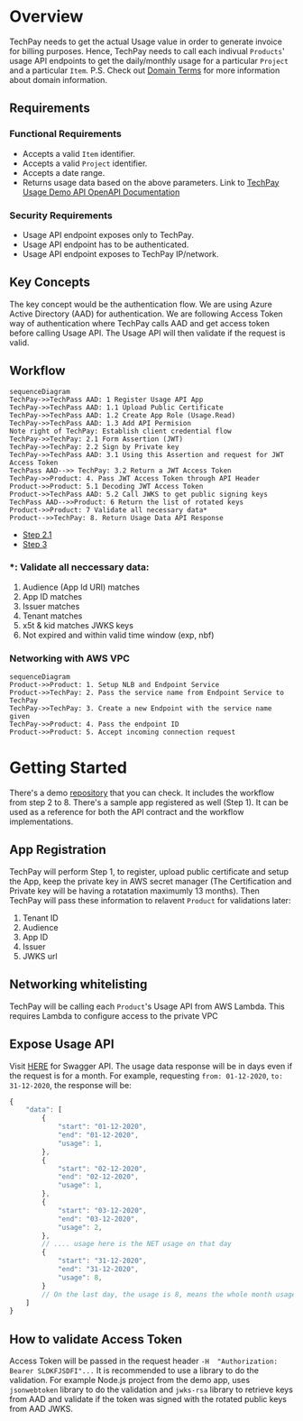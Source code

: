 # Overview
TechPay needs to get the actual Usage value in order to generate invoice for billing purposes. Hence, TechPay needs to call each indivual `Products`' usage API endpoints to get the daily/monthly usage for a particular `Project` and a particular `Item`. 
P.S. Check out [Domain Terms](domain_terms.md) for more information about domain information.
## Requirements
### Functional Requirements
* Accepts a valid `Item` identifier.
* Accepts a valid `Project` identifier.
* Accepts a date range.
* Returns usage data based on the above parameters.
Link to [TechPay Usage Demo API OpenAPI Documentation](https://stg.docs.developer.gov.sg/docs/private/341123320/techpay-usage-demp-api/)

### Security Requirements
* Usage API endpoint exposes only to TechPay.
* Usage API endpoint has to be authenticated.
* Usage API endpoint exposes to TechPay IP/network.

## Key Concepts
The key concept would be the authentication flow. We are using Azure Active Directory (AAD) for authentication. We are following Access Token way of authentication where TechPay calls AAD and get access token before calling Usage API. The Usage API will then validate if the request is valid.

## Workflow
```mermaid
sequenceDiagram
TechPay->>TechPass AAD: 1 Register Usage API App
TechPay->>TechPass AAD: 1.1 Upload Public Certificate
TechPay->>TechPass AAD: 1.2 Create App Role (Usage.Read)
TechPay->>TechPass AAD: 1.3 Add API Permision
Note right of TechPay: Establish client credential flow
TechPay->>TechPay: 2.1 Form Assertion (JWT)
TechPay->>TechPay: 2.2 Sign by Private key
TechPay->>TechPass AAD: 3.1 Using this Assertion and request for JWT Access Token
TechPass AAD-->> TechPay: 3.2 Return a JWT Access Token
TechPay->>Product: 4. Pass JWT Access Token through API Header
Product->>Product: 5.1 Decoding JWT Access Token
Product->>TechPass AAD: 5.2 Call JWKS to get public signing keys
TechPass AAD-->>Product: 6 Return the list of rotated keys
Product->>Product: 7 Validate all necessary data*
Product-->>TechPay: 8. Return Usage Data API Response
```
* [Step 2.1](https://docs.microsoft.com/en-us/azure/active-directory/develop/active-directory-certificate-credentials)
* [Step 3](https://docs.microsoft.com/en-us/azure/active-directory/develop/v2-oauth2-client-creds-grant-flow#second-case-access-token-request-with-a-certificate)
### *: Validate all neccessary data:
1. Audience (App Id URI) matches
2. App ID matches
3. Issuer matches
4. Tenant matches
5. x5t & kid matches JWKS keys
6. Not expired and within valid time window (exp, nbf)

### Networking with AWS VPC
```mermaid
sequenceDiagram
Product->>Product: 1. Setup NLB and Endpoint Service
Product->>TechPay: 2. Pass the service name from Endpoint Service to TechPay
TechPay->>TechPay: 3. Create a new Endpoint with the service name given
TechPay->>Product: 4. Pass the endpoint ID
Product->>Product: 5. Accept incoming connection request 
```

# Getting Started
There's a demo [repository](https://bitbucket.ship.gov.sg/projects/TECHSBUSIN/repos/techpay-demo-usage-api) that you can check. It includes the workflow from step 2 to 8. There's a sample app registered as well (Step 1). It can be used as a reference for both the API contract and the workflow implementations.

## App Registration
TechPay will perform Step 1, to register, upload public certificate and setup the App, keep the private key in AWS secret manager (The Certification and Private key will be having a rotatation maximumly 13 months). Then TechPay will pass these information to relavent `Product` for validations later:
1. Tenant ID
2. Audience
3. App ID
4. Issuer
5. JWKS url

## Networking whitelisting
TechPay will be calling each `Product`'s Usage API from AWS Lambda. This requires Lambda to configure access to the private VPC

## Expose Usage API
Visit [HERE](https://stg.docs.developer.gov.sg/docs/private/341123320/techpay-usage-demp-api/) for Swagger API.
The usage data response will be in days even if the request is for a month. For example, requesting `from: 01-12-2020`, `to: 31-12-2020`, the response will be: 
```js
{
    "data": [
        {
            "start": "01-12-2020",
            "end": "01-12-2020",
            "usage": 1,
        },
        {
            "start": "02-12-2020",
            "end": "02-12-2020",
            "usage": 1,
        },
        {
            "start": "03-12-2020",
            "end": "03-12-2020",
            "usage": 2,
        },
        // .... usage here is the NET usage on that day
        {
            "start": "31-12-2020",
            "end": "31-12-2020",
            "usage": 8,
        }
        // On the last day, the usage is 8, means the whole month usaged 1 + 1 + 2 + ... + 8 units
    ]
}
```
## How to validate Access Token
Access Token will be passed in the request header
`-H  "Authorization: Bearer SLDKFJSDFI"...`
It is recommended to use a library to do the validation. For example Node.js project from the demo app, uses `jsonwebtoken` library to do the validation and `jwks-rsa` library to retrieve keys from AAD and validate if the token was signed with the rotated public keys from AAD JWKS.